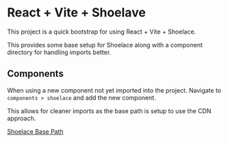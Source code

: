 # React + Vite + Shoelave

This project is a quick bootstrap for using React + Vite + Shoelace.

This provides some base setup for Shoelace along with a component directory for handling imports better.

## Components
When using a new component not yet imported into the project. Navigate to `components > shoelace` and add the new component.

This allows for cleaner imports as the base path is setup to use the CDN approach.

[Shoelace Base Path](https://shoelace.style/getting-started/installation#setting-the-base-path)
